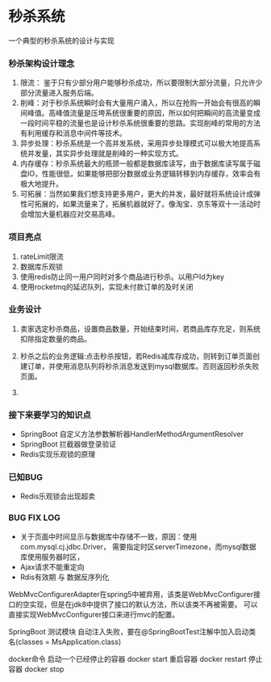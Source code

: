 # 秒杀系统
一个典型的秒杀系统的设计与实现

### 秒杀架构设计理念
1. 限流： 鉴于只有少部分用户能够秒杀成功，所以要限制大部分流量，只允许少部分流量进入服务后端。
2. 削峰：对于秒杀系统瞬时会有大量用户涌入，所以在抢购一开始会有很高的瞬间峰值。高峰值流量是压垮系统很重要的原因，所以如何把瞬间的高流量变成一段时间平稳的流量也是设计秒杀系统很重要的思路。实现削峰的常用的方法有利用缓存和消息中间件等技术。
3. 异步处理：秒杀系统是一个高并发系统，采用异步处理模式可以极大地提高系统并发量，其实异步处理就是削峰的一种实现方式。
4. 内存缓存：秒杀系统最大的瓶颈一般都是数据库读写，由于数据库读写属于磁盘IO，性能很低，如果能够把部分数据或业务逻辑转移到内存缓存，效率会有极大地提升。
5. 可拓展：当然如果我们想支持更多用户，更大的并发，最好就将系统设计成弹性可拓展的，如果流量来了，拓展机器就好了。像淘宝、京东等双十一活动时会增加大量机器应对交易高峰。
 
 
### 项目亮点 
1. rateLimit限流
1. 数据库乐观锁
2. 使用redis防止同一用户同时对多个商品进行秒杀。以用户Id为key
3. 使用rocketmq的延迟队列，实现未付款订单的及时关闭

### 业务设计

1. 卖家选定秒杀商品，设置商品数量，开始结束时间，若商品库存充足，则系统扣除指定数量的商品。

2. 秒杀之后的业务逻辑:点击秒杀按钮，若Redis减库存成功，则转到订单页面创建订单，并使用消息队列将秒杀消息发送到mysql数据库。否则返回秒杀失败页面。
3. 
 

### 接下来要学习的知识点
- SpringBoot 自定义方法参数解析器HandlerMethodArgumentResolver
- SpringBoot 拦截器做登录验证
- Redis实现乐观锁的原理
### 已知BUG
- Redis乐观锁会出现超卖

### BUG FIX LOG
- 关于页面中时间显示与数据库中存储不一致，原因：使用com.mysql.cj.jdbc.Driver， 需要指定时区serverTimezone，而mysql数据库使用服务器时区，
- Ajax请求不能重定向
- Rdis有效期 与 数据反序列化

WebMvcConfigurerAdapter在spring5中被弃用，该类是WebMvcConfigurer接口的空实现，但是在jdk8中提供了接口的默认方法，所以该类不再被需要。
可以直接实现WebMvcConfigurer接口来进行mvc的配置。


SpringBoot 测试模块 自动注入失败，要在@SpringBootTest注解中加入启动类名(classes = MsApplication.class)

docker命令 启动一个已经停止的容器 docker start 重启容器 docker restart 停止容器 docker stop


